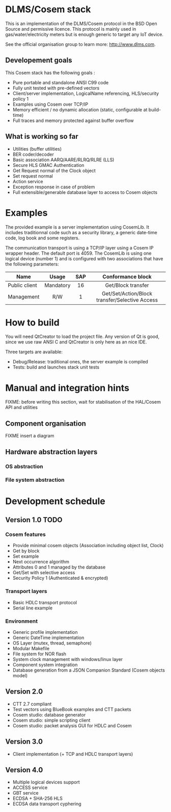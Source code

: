 # DLMS/Cosem stack

This is an implementation of the DLMS/Cosem protocol in the BSD Open Source and permissive licence. This protocol is mainly used in gas/water/electricity 
meters but is enough generic to target any IoT device.

See the official organisation group to learn more: http://www.dlms.com.

## Developement goals

This Cosem stack has the following goals :

  * Pure portable and standalone ANSI C99 code
  * Fully unit tested with pre-defined vectors
  * Client/server implementation, LogicalName referencing, HLS/security policy 1
  * Examples using Cosem over TCP/IP
  * Memory efficient / no dynamic allocation (static, configurable at build-time)
  * Full traces and memory protected against buffer overflow

## What is working so far

  * Utilities (buffer utilities)
  * BER coder/decoder
  * Basic association AARQ/AARE/RLRQ/RLRE (LLS)
  * Secure HLS GMAC Authentication
  * Get Request normal of the Clock object
  * Set request normal
  * Action service
  * Exception response in case of problem
  * Full extensible/generable database layer to access to Cosem objects

# Examples

The provided example is a server implementation using CosemLib. It includes traditionnal code such as a security library,
a generic date-time code, log book and some registers.

The communication transport is using a TCP/IP layer using a Cosem IP wrapper header. The default port is 4059.
The CosemLib is using one logical device (number 1) and is configured with two associations that have the
following parameters:


|   Name        |     Usage     |  SAP  |  Conformance block
| ------------- |:-------------:|:-----:|:-------------------:
| Public client |  Mandatory    |   16  | Get/Block transfer
| Management    |     R/W       |   1   | Get/Set/Action/Block transfer/Selective Access


# How to build

You will need QtCreator to load the project file. Any version of Qt is good, since we use raw ANSI C and
QtCreator is only here as an nice IDE.

Three targets are available:

  * Debug/Release: traditional ones, the server example is compiled
  * Tests: build and launches stack unit tests

# Manual and integration hints

FIXME: before writing this section, wait for stabilisation of the HAL/Cosem API and utilities

## Component organisation

FIXME insert a diagram

## Hardware abstraction layers

### OS abstraction

### File system abstraction

# Development schedule

## Version 1.0 TODO


### Cosem features

  * Provide minimal cosem objects (Association including object list, Clock)
  * Get by block
  * Set example
  * Next occurrence algorithm
  * Attributes 0 and 1 managed by the database
  * Get/Set with selective access
  * Security Policy 1 (Authenticated & encrypted)

### Transport layers

  * Basic HDLC transport protocol
  * Serial line example

### Environment

  * Generic profile implementation
  * Generic DateTime implementation
  * OS Layer (mutex, thread, semaphore)
  * Modular Makefile
  * File system for NOR flash
  * System clock management with windows/linux layer
  * Component system integration
  * Database generation from a JSON Companion Standard (Cosem objects model)

## Version 2.0

  * CTT 2.7 compliant
  * Test vectors using BlueBook examples and CTT packets
  * Cosem studio: database generator
  * Cosem studio: simple scripting client
  * Cosem studio: packet analysis GUI for HDLC and Cosem

## Version 3.0

  * Client implementation (+ TCP and HDLC transport layers)

## Version 4.0

  * Multiple logical devices support
  * ACCESS service
  * GBT service
  * ECDSA + SHA-256 HLS
  * ECDSA data transport cyphering
